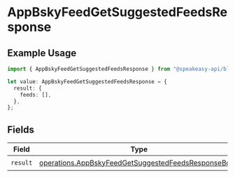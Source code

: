 # AppBskyFeedGetSuggestedFeedsResponse

## Example Usage

```typescript
import { AppBskyFeedGetSuggestedFeedsResponse } from "@speakeasy-api/bluesky/models/operations";

let value: AppBskyFeedGetSuggestedFeedsResponse = {
  result: {
    feeds: [],
  },
};
```

## Fields

| Field                                                                                                                      | Type                                                                                                                       | Required                                                                                                                   | Description                                                                                                                |
| -------------------------------------------------------------------------------------------------------------------------- | -------------------------------------------------------------------------------------------------------------------------- | -------------------------------------------------------------------------------------------------------------------------- | -------------------------------------------------------------------------------------------------------------------------- |
| `result`                                                                                                                   | [operations.AppBskyFeedGetSuggestedFeedsResponseBody](../../models/operations/appbskyfeedgetsuggestedfeedsresponsebody.md) | :heavy_check_mark:                                                                                                         | N/A                                                                                                                        |